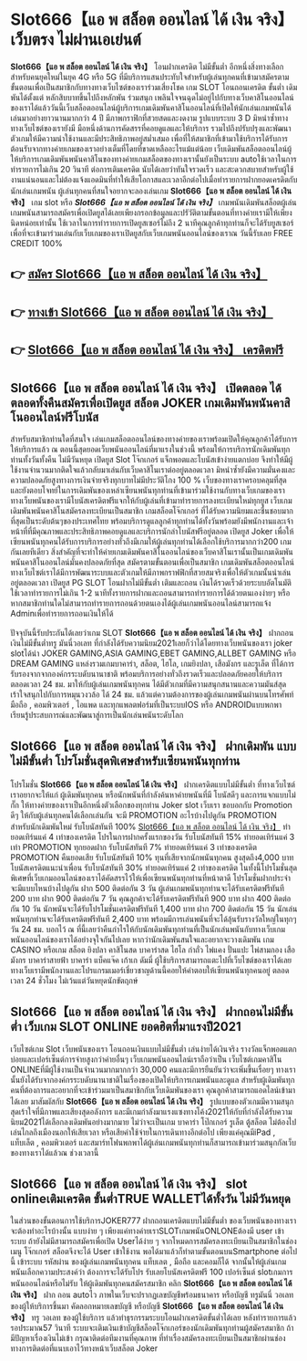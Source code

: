 # Slot666【แอ พ สล็อต ออนไลน์ ได้ เงิน จริง】  เว็บตรง ไม่ผ่านเอเย่นต์

**Slot666【แอ พ สล็อต ออนไลน์ ได้ เงิน จริง】** โอนฝากเครดิต ไม่มีขั้นต่ำ  อีกหนึ่งสิ่งทางเลือกสำหรับคนยุคใหม่ในยุค 4G หรือ 5G ที่มีบริการแสนประทับใจสำหรับผู้เล่นทุกคนที่เข้ามาสมัครตามขั้นตอนเพื่อเป็นสมาชิกกับทางทางเว็บไซต์ของเราร่วมเสี่ยงโชค เกม SLOT  โอนถอนเครดิต ขั้นต่ำ เดิมพันได้ตั้งแต่ หลักสิบบาทขึ้นไปถึงหลักพัน ร่วมสนุก เพลินใจจนฉุดไม่อยู่ไปกับทางเว็บคาสิโนออนไลน์ของเราได้แล้ววันนี้เว็บสล็อตออนไลน์ผู้บริการเกมเดิมพันคาสิโนออนไลน์ที่เปิดให้นักเล่นเกมพนันได้เล่นมาอย่างยาวนานมากกว่า 4 ปี มีภาพกราฟิกที่สวยสดและงดงาม รูปแบบระบบ 3 D
มิหนำซ้ำทางทางเว็บไซต์ของเรายังมี มือหนึ่งด้านการคัดสรรที่คอยดูแลและให้บริการ  รวมไปถึงปรับปรุงและพัฒนาตัวเกมให้มีความน่าใช้งานและมีประสิทธิภาพอยู่สม่ำเสมอ เพื่อที่ให้สมาชิกที่เข้ามาใช้บริการได้รับการต้อนรับจากทางค่ายเกมของเราอย่างเต็มที่โดยที่ขาดเหลืออะไรแม้แต่น้อย เว็บเดิมพันสล็อตออนไลน์ผู้ให้บริการเกมเดิมพันพนันคาสิโนของทางค่ายเกมสล็อตของทางเรานั้นยังเป็นระบบ autoใช้เวลาในการทำรายการไม่เกิน 20 วินาที ต่อการเติมเครดิต นับได้เลยว่าทันใจรวดเร็ว และสะดวกสบายสำหรับผู้ใช้งานแน่นอนและไม่ต้องแจ้งแอดมินที่ทำให้เสียโอกาสและเวลาอีกต่อไปเมื่อทำรายการฝากยอดเครดิตกับนักเล่นเกมพนัน
ผู้เล่นทุกคนที่สนใจอยากจะลองเล่นเกม **Slot666【แอ พ สล็อต ออนไลน์ ได้ เงิน จริง】** เกม slot  หรือ ***Slot666【แอ พ สล็อต ออนไลน์ ได้ เงิน จริง】*** เกมพนันเดิมพันสล็อตผู้เล่นเกมพนันสามารถสมัครเพื่อเปิดยูสได้เลยเพียงกรอกข้อมูลและปรัวัติตามขั้นตอนที่ทางค่ายเรามีให้เพียงนิดหน่อยเท่านั้น ใช้เวลาในการทำรายการเปิดยูสเซอร์ไม่ถึง 2 นาทีคุณลูกค้าทุกท่านก็จะได้รับยูสเซอร์เพื่อที่จะเข้ามาร่วมเล่นกับเว็บเกมของเราเปิดยูสกับเว็บเกมพนันออนไลน์ของเราณ วันนี้รับเลย FREE CREDIT 100%

## 👉 [สมัคร Slot666【แอ พ สล็อต ออนไลน์ ได้ เงิน จริง】](https://archa888.com/)
## 👉 [ทางเข้า Slot666【แอ พ สล็อต ออนไลน์ ได้ เงิน จริง】](https://archa888.com/)
## 👉 [Slot666【แอ พ สล็อต ออนไลน์ ได้ เงิน จริง】 เครดิตฟรี](https://archa888.com/)

## Slot666【แอ พ สล็อต ออนไลน์ ได้ เงิน จริง】 เปิดตลอด ได้ตลอดทั้งคืนสมัครเพื่อเปิดยูส สล็อต JOKER เกมเดิมพันพนันคาสิโนออนไลน์ฟรีโบนัส

สำหรับสมาชิกท่านใดที่สนใจ เล่นเกมสล็อตออนไลน์ของทางค่ายของเราพร้อมเปิดให้คุณลูกค้าได้รับการให้บริการแล้ว ณ ตอนนี้สุดยอดเว็บพนันออนไลน์ที่มาแรงในช่วงนี้ พร้อมให้การบริการนักเดิมพันทุกท่านทั้งวันทั้งคืน ไม่มีวันหยุด เปิดยูส Slot โจ๊กเกอร์ แจ็กพอตและโบนัสเข้าง่ายแตกบ่อย จึงทำให้มีผู้ใช้งานจำนวนมากติดใจแล้วกลับมาเล่นกับเว็บคาสิโนเราต่ออยู่ตลอดเวลา มิหนำซ้ำยังมีความมั่นคงและความปลอดภัยสูงทางการเงินจ่ายจริงทุกบาทไม่มีประวัติโกง 100 % เว็บของทางเราครอบคลุมที่สุดและยังตอบโจทย์ในการเดิมพันของเหล่าเซียนพนันทุกท่านที่เข้ามาร่วมใช้งานกับทางเว็บเกมของเรา
ทางเว็บพนันของเรามีโบนัสเครดิตฟรีแจกให้กับผู้เล่นที่เข้ามาทำรายการลงทะเบียนใหม่ทุกยูส เว็บเกมเดิมพันพนันคาสิโนสมัครลงทะเบียนเป็นสมาชิก เกมสล็อตโจ๊กเกอร์ ที่ได้รับความนิยมและชื่นชอบมากที่สุดเป็นระดับต้นๆของประเทศไทย พร้อมบริการดูแลลูกค้าทุกท่านได้ทั้งวันพร้อมยังมีพนักงานและเจ้าหน้าที่ที่มีคุณภาพและประสิทธิภาพคอยดูแลและบริการนักล่าโบนัสฟรีอยู่ตลอด เปิดยูส Joker เพื่อให้เซียนพนันทุกคนได้รับการบริการอย่างทั่วถึงมีเกมให้ผู้เล่นทุกท่านได้เลือกใช้บริการมากกว่า200 เกมกันเลยทีเดียว
สิ่งสำคัญที่จะทำให้ค่ายเกมเดิมพันคาสิโนออนไลน์ของเว็บคาสิโนเรานั้นเป็นเกมเดิมพันพนันคาสิโนออนไลน์มั่นคงปลอดภัยที่สุด สมัครตามขั้นตอนเพื่อเป็นสมาชิก  เกมเดิมพันสล็อตออนไลน์ทางเว็บไซต์เราได้มีการพัฒนาระบบและตัวเกมให้มีภาพกราฟฟิกที่สวยสมจริงเพื่อให้ตัวเกมนั้นน่าเล่นอยู่ตลอดเวลา เปิดยูส  PG SLOT โอนฝากไม่มีขั้นต่ำ เติมและถอน เงินได้รวดเร็วด้วยระบบอัตโนมัติ ใช้เวลาทำรายการไม่เกิน 1-2 นาทีทั้งรายการฝากและถอนสามารถทำรายการได้ด้วยตนเองง่ายๆ หรือหากสมาชิกท่านใดไม่สามารถทำรายการถอนด้วยตนเองได้ผู้เล่นเกมพนันออนไลน์สามารถแจ้ง Adminเพื่อทำรายการถอนเงินให้ได้

ปัจจุบันนี้รับประกันได้เลยว่าเกม SLOT **Slot666【แอ พ สล็อต ออนไลน์ ได้ เงิน จริง】** ฝากถอนเงินไม่มีขั้นต่ำทรู มันนี่วอเลท ที่กำลังได้รับความนิยม2021เลยก็ว่าได้โดยทางเว็บพนันของเรา joker slotได้นำ  JOKER GAMING,ASIA GAMING,EBET GAMING,ALLBET GAMING หรือ DREAM GAMING แหล่งรวมเกมบาคาร่า, สล็อต, ไฮโล, เกมยิงปลา, เสือมังกร และรูเล็ต ที่ได้การรับรองจากจากองค์กรระบดับนานาชาติ พร้อมบริการอย่างทั่วถึงรวดเร็วและปลอดภัยคอยให้บริการ ตลอดเวลา 24 ชม. มาให้กับผู้เล่นเกมพนันทุกคน ได้มีตัวเกมที่มีความสนุกสนานและความมันส์สุดเร้าใจสนุกไปกับการหมุนวงวล้อ ได้ 24 ชม. แล้วแต่ความต้องการของผู้เล่นเกมพนันผ่านบนโทรศัพท์มือถือ , คอมพิวเตอร์ , ไอแพด และทุกแพลตฟอร์มที่เป็นระบบIOS หรือ ANDROIDแบบพกพา เรียนรู้ประสบการณ์และพัฒนาสู่การเป็นนักเล่นพนันระดับโลก

## Slot666【แอ พ สล็อต ออนไลน์ ได้ เงิน จริง】 ฝากเดิมพัน แบบไม่มีขั้นต่ำ โปรโมชั่นสุดพิเศษสำหรับเซียนพนันทุกท่าน

โปรโมชั่น **Slot666【แอ พ สล็อต ออนไลน์ ได้ เงิน จริง】** ฝากเครดิตแบบไม่มีขั้นต่ำ ที่ทางเว็บไซต์เราอยากจะให้แก่  ผู้เดิมพันทุกคน หรือนักพนันที่กำลังค้นหาค่ายพนันที่มี โบนัสดีๆ และการแจกแบบไม่กั๊ก ให้ทางค่ายของเราเป็นอีกหนึ่งตัวเลือกของทุกท่าน Joker slot เว็บเรา ขอบอกกับ Promotion ดีๆ ให้กับผู้เล่นทุกคนได้เลือกเล่นกัน จะมี PROMOTION อะไรบ้างไปดูกัน
 PROMOTION สำหรับนักเดิมพันใหม่ รับโบนัสทันที 100% [Slot666【แอ พ สล็อต ออนไลน์ ได้ เงิน จริง】](https://archa888.com/) ทำยอดเทิร์นแค่ 4 เท่าของเครดิต
โปรในการฝากครั้งแรกของวัน รับโบนัสทันที 15% ทำยอดเทิร์นแค่ 3 เท่า
 PROMOTION ทุกยอดฝาก รับโบนัสทันที 7% ทำยอดเทิร์นแค่ 3 เท่าของเครดิต
 PROMOTION คืนยอดเสีย รับโบนัสทันที 10% ทุนที่เสียจากนักพนันทุกคน สูงสุดถึง4,000 บาท
โบนัสเครดิตแนะนำเพื่อน รับโบนัสทันที 30% ทำยอดเทิร์นแค่ 2 เท่าของเครดิต
ในทั้งนี้โปรโมชั่นสุดพิเศษที่เว็บเกมออนไลน์ของเราได้คัดสรรไว้ให้เพื่อเซียนพนันทุกท่านที่หน้าตาดี โปรโมชั่นฝากประจำ จะมีแบบไหนบ้างไปดูกัน
ฝาก 500 ติดต่อกัน 3 วัน ผู้เล่นเกมพนันทุกท่านจะได้รับเครดิตฟรีทันที 200 บาท
ฝาก 900 ติดต่อกัน 7 วัน คุณลูกค้าจะได้รับเครดิตฟรีทันที 900 บาท
ฝาก 400 ติดต่อกัน 10 วัน นักพนันจะได้รับโปรโมชั่นเครดิตฟรีทันที 1,400 บาท
ฝาก 700 ติดต่อกัน 15 วัน นักเล่นพนันทุกท่านจะได้รับเครดิตฟรีทันที 2,400 บาท
พร้อมมีการเล่นพนันที่จะได้ลุ้นรับรางวัลใหญ่ในทุกๆวัน 24 ชม. บอกไว้ ณ ที่นี้เลยว่าคืนกำไรให้กับนักเดิมพันทุกท่านที่เป็นนักเล่นพนันกับทางเว็บเกมพนันออนไลน์ของเราได้อย่างจุใจกันไปเลย หากว่านักเดิมพันสนใจและอยากจะวางเดิมพัน เกม CASINO หรือเกม สล็อต ยิงปลา คาสิโนสด บาคาร่าสด ไฮโล กำถั่ว ไพ่แคง ปั่นแปะ ไพ่สามกอง เสือมังกร บาคาร่าสายฟ้า บาคาร่า แบ็คแจ๊ค เก้าเก ดัมมี่ ผู้ใช้บริการสามารถแตะไปที่เว็บไซต์ของเราได้เลย ทางเว็บเรามีพนักงานและโปรแกรมเมอร์เชี่ยวชาญด้านนี้คอยให้คำตอบให้เซียนพนันทุกคนอยู่ ตลอดเวลา 24 ชั่วโมง ไม่เว้นแต่วันหยุดนักขัตฤกษ์

## Slot666【แอ พ สล็อต ออนไลน์ ได้ เงิน จริง】 ฝากถอนไม่มีขั้นต่ำ  เว็บเกม SLOT ONLINE ยอดฮิตที่มาแรงปี2021

เว็บไซต์เกม Slot เว็บพนันของเรา โอนถอนเงินแบบไม่มีขั้นต่ำ เล่นง่ายได้เงินจริง รางวัลแจ็กพอตแตกบ่อยและเปอร์เซ็นต์การจ่ายสูงกว่าค่ายอื่นๆ เว็บเกมพนันออนไลน์เราถือว่าเป็น เว็บไซต์เกมคาสิโน ONLINEที่มีผู้ใช้งานเป็นจำนวนมากมากกว่า 30,000 คนและมีการยืนยันว่าจะเพิ่มขึ้นเรื่อยๆ ทางเรานั้นยังได้รับจากองค์กรระบดับนานาชาติในเรื่องของเปิดให้บริการเกมพนันและดูแล สำหรับผู้เดิมพันทุกคนที่ต้องการและอยากที่จะเข้าร่วมมาเป็นสมาชิกกับเว็บเดิมพันของเรา คุณลูกค้าสามารถแอดไลน์เข้ามาได้เลย
	มาสัมผัสกับ **Slot666【แอ พ สล็อต ออนไลน์ ได้ เงิน จริง】** รูปแบบของตัวเกมมีความสนุกสุดเร้าใจที่มีภาพและเสียงสุดอลังการ และมีเกมกำลังมาแรงแซงทางโค้ง2021ให้กับที่กำลังได้รับความนิยม2021ได้เลือกลงเดิมพันอย่างมากมาย  ไม่ว่าจะเป็นเกม บาคาร่า โป๊กเกอร์ รูเล็ต ตู้สล็อต ไม่ต้องไปเล่นไกลถึงเมืองนอกให้เสียเวลา หรือเสียค่าใช้จ่ายในการเดินทางอีกต่อไป เพียงแค่คุณมีiPad , แท็บเล็ต , คอมพิวเตอร์ และสมาร์ทโฟนพกพาได้ผู้เล่นเกมพนันทุกท่านก็สามารถเข้ามาร่วมสนุกกัลเว็บของทางเราได้แล้วณ ช่วงเวลานี้

## Slot666【แอ พ สล็อต ออนไลน์ ได้ เงิน จริง】 slot onlineเติมเครดิต ขั้นต่ำTRUE WALLETได้ทั้งวัน ไม่มีวันหยุด

ในส่วนของขั้นตอนการใช้บริการJOKER777 ฝากถอนเครดิตแบบไม่มีขั้นต่ำ ของเว็บพนันของทางเรา จะต้องทำอะไรบ้างนั้น แบบง่าย ๆ เพียงแค่ทางค่ายเราSLOTเกมพนันONLONEต้องมี user เข้าระบบ ถ้ายังไม่มีสามารถสมัครเพื่อเปิด Userได้ง่าย ๆ จากโหมดการสมัครลงทะเบียนเป็นสมาชิกในช่อง เมนู โจ๊กเกอร์ สล็อตจึงจะได้ User เข้าใช้งาน พอได้มาแล้วก็ทำตามขั้นตอนบนSmartphone ต่อไปนี้
เข้าระบบ รหัสผ่าน  ของผู้เล่นเกมพนันทุกคน แท็บเลต , มือถือ และคอมก็ได้
จากนั้นให้ผู้เล่นเกมพนันเลือกความประสงค์ว่า ต้องการจะได้รับโปร รับเลยโบนัสเครดิตฟรี 100 เปอร์เซ็นต์ slotเกมการพนันออนไลน์หรือไม่รับ
ให้ผู้เดิมพันทุกคนสมัครสมาชิก คลิก **Slot666【แอ พ สล็อต ออนไลน์ ได้ เงิน จริง】** ฝาก ถอน autoไว ภาพในเว็บจะปรากฏเลขบัญชีพร้อมธนาคาร หรือบัญชี ทรูมันนี่ วอเลท ของผู้ให้บริการขึ้นมา
คัดลอกหมายเลขบัญชี หรือบัญชี **Slot666【แอ พ สล็อต ออนไลน์ ได้ เงิน จริง】** ทรู วอเลท ของผู้ใช้บริการ แล้วทำธุรกรรมระบบโอนฝากเครดิตขั้นต่ำได้เลย
หลังทำรายการแล้ว รอประมาณ57 วินาที ระบบจะเติมเงินเข้าบัญชีสล็อตโจ๊กเกอร์ของนักเดิมพันทุกท่านผู้สมัครสมาชิก
ถ้ามีปัญหาเรื่องเงินไม่เข้า กรุณาติดต่อทีมงานที่คุณภาพ ที่ทำเรื่องสมัครลงทะเบียนเป็นสมาชิกผ่านช่องทางการติดต่อที่แนบเอาไว้ทางหน้าเว็บสล็อต Joker


